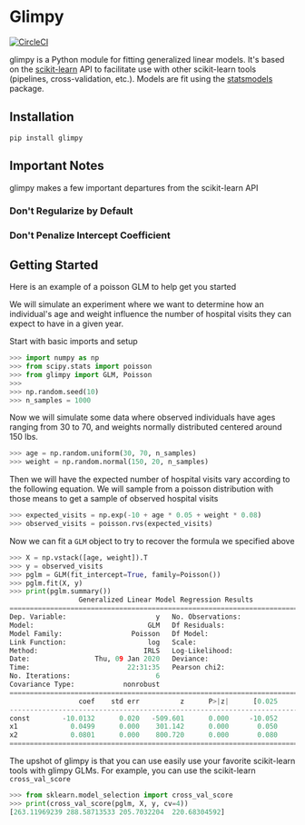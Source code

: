 # Glimpy
[![CircleCI](https://circleci.com/gh/KSafran/glimpy.svg?style=svg)](https://circleci.com/gh/KSafran/glimpy)  

glimpy is a Python module for fitting generalized linear models. It's based on the [scikit-learn](https://scikit-learn.org/stable/index.html) API to facilitate use with other scikit-learn tools (pipelines, cross-validation, etc.). Models are fit using the [statsmodels](https://www.statsmodels.org/stable/glm.html) package.

## Installation
`pip install glimpy`

## Important Notes
glimpy makes a few important departures from the scikit-learn API 

### Don't Regularize by Default
### Don't Penalize Intercept Coefficient

## Getting Started
Here is an example of a poisson GLM to help get you started

We will simulate an experiment where we want to determine how an individual's age and weight influence the number of hospital visits they can expect to have in a given year.  

Start with basic imports and setup 
```python
>>> import numpy as np
>>> from scipy.stats import poisson
>>> from glimpy import GLM, Poisson
>>>
>>> np.random.seed(10)
>>> n_samples = 1000
```
  
Now we will simulate some data where observed individuals have ages ranging from 30 to 70, and weights normally distributed centered around 150 lbs.
```python  
>>> age = np.random.uniform(30, 70, n_samples)
>>> weight = np.random.normal(150, 20, n_samples)
```
  
Then we will have the expected number of hospital visits vary according to the following equation. We will sample from a poisson distribution with those means to get a sample of observed hospital visits
```python
>>> expected_visits = np.exp(-10 + age * 0.05 + weight * 0.08)
>>> observed_visits = poisson.rvs(expected_visits)
```
  
Now we can fit a `GLM` object to try to recover the formula we specified above
```python
>>> X = np.vstack([age, weight]).T
>>> y = observed_visits
>>> pglm = GLM(fit_intercept=True, family=Poisson())
>>> pglm.fit(X, y)
>>> print(pglm.summary())
                 Generalized Linear Model Regression Results
==============================================================================
Dep. Variable:                      y   No. Observations:                 1000
Model:                            GLM   Df Residuals:                      997
Model Family:                 Poisson   Df Model:                            2
Link Function:                    log   Scale:                          1.0000
Method:                          IRLS   Log-Likelihood:                -3619.1
Date:                Thu, 09 Jan 2020   Deviance:                       967.43
Time:                        22:31:35   Pearson chi2:                     961.
No. Iterations:                     6
Covariance Type:            nonrobust
==============================================================================
                 coef    std err          z      P>|z|      [0.025      0.975]
------------------------------------------------------------------------------
const        -10.0132      0.020   -509.601      0.000     -10.052      -9.975
x1             0.0499      0.000    301.142      0.000       0.050       0.050
x2             0.0801      0.000    800.720      0.000       0.080       0.080
==============================================================================
```
  
The upshot of glimpy is that you can use easily use your favorite scikit-learn tools with glimpy GLMs. For example, you can use the scikit-learn `cross_val_score`
```python
>>> from sklearn.model_selection import cross_val_score
>>> print(cross_val_score(pglm, X, y, cv=4))
[263.11969239 288.58713533 205.7032204  220.68304592]
```
